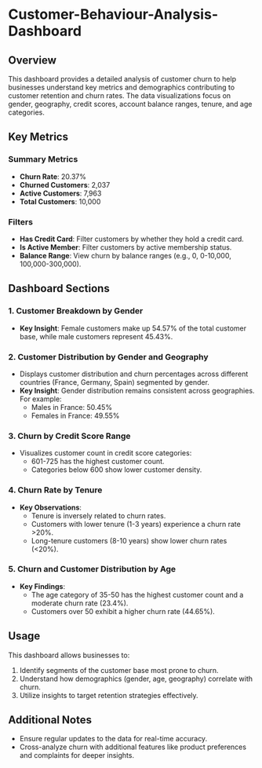 # Customer-Behaviour-Analysis-Dashboard

## Overview
This dashboard provides a detailed analysis of customer churn to help businesses understand key metrics and demographics contributing to customer retention and churn rates. The data visualizations focus on gender, geography, credit scores, account balance ranges, tenure, and age categories.

## Key Metrics
### Summary Metrics
- **Churn Rate**: 20.37%
- **Churned Customers**: 2,037
- **Active Customers**: 7,963
- **Total Customers**: 10,000

### Filters
- **Has Credit Card**: Filter customers by whether they hold a credit card.
- **Is Active Member**: Filter customers by active membership status.
- **Balance Range**: View churn by balance ranges (e.g., 0, 0-10,000, 100,000-300,000).

## Dashboard Sections
### 1. Customer Breakdown by Gender
- **Key Insight**: Female customers make up 54.57% of the total customer base, while male customers represent 45.43%.

### 2. Customer Distribution by Gender and Geography
- Displays customer distribution and churn percentages across different countries (France, Germany, Spain) segmented by gender.
- **Key Insight**: Gender distribution remains consistent across geographies. For example:
  - Males in France: 50.45%
  - Females in France: 49.55%

### 3. Churn by Credit Score Range
- Visualizes customer count in credit score categories:
  - 601-725 has the highest customer count.
  - Categories below 600 show lower customer density.

### 4. Churn Rate by Tenure
- **Key Observations**:
  - Tenure is inversely related to churn rates.
  - Customers with lower tenure (1-3 years) experience a churn rate >20%.
  - Long-tenure customers (8-10 years) show lower churn rates (<20%).

### 5. Churn and Customer Distribution by Age
- **Key Findings**:
  - The age category of 35-50 has the highest customer count and a moderate churn rate (23.4%).
  - Customers over 50 exhibit a higher churn rate (44.65%).

## Usage
This dashboard allows businesses to:
1. Identify segments of the customer base most prone to churn.
2. Understand how demographics (gender, age, geography) correlate with churn.
3. Utilize insights to target retention strategies effectively.

## Additional Notes
- Ensure regular updates to the data for real-time accuracy.
- Cross-analyze churn with additional features like product preferences and complaints for deeper insights.

